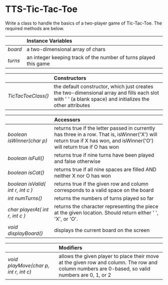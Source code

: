 # TTS-Tic-Tac-Toe

Write a class to handle the basics of a two-player game of Tic-Tac-Toe.
The required methods are below.


| | **Instance Variables** |
| :--- | :--- |
*board*	| a two-dimensional array of chars
*turns*	| an integer keeping track of the number of turns played this game


| | **Constructors** |
| :--- | :--- |
*TicTacToeClass()*	| the default constructor, which just creates the two-dimensional array and fills each slot with ' ' (a blank space) and initializes the other attributes


| | **Accessors** |
| :--- | :--- |
*boolean isWinner(char p)*	| returns true if the letter passed in currently has three in a row. That is, isWinner('X') will return true if X has won, and isWinner('O') will return true if O has won
*boolean isFull()*	| returns true if nine turns have been played and false otherwise
*boolean isCat()*	| returns true if all nine spaces are filled AND neither X nor O has won
*boolean isValid( int r, int c )*	| returns true if the given row and column corresponds to a valid space on the board
*int numTurns()*	| returns the numbers of turns played so far
*char playerAt( int r, int c )*	| returns the character representing the piece at the given location. Should return either ' ', 'X', or 'O'.
*void displayBoard()*	| displays the current board on the screen


| | **Modifiers** |
| :--- | :--- |
*void playMove(char p, int r, int c)*	| allows the given player to place their move at the given row and column. The row and column numbers are 0-based, so valid numbers are 0, 1, or 2
